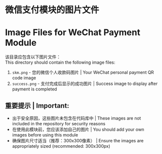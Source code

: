 # 微信支付模块的图片文件
# Image Files for WeChat Payment Module

该目录应包含以下图片文件：  
This directory should contain the following image files:

1. `skm.png` - 您的微信个人收款码图片 | Your WeChat personal payment QR code image
2. `success.png` - 支付完成后显示的成功图片 | Success image to display after payment is completed

## 重要提示 | Important:
- 出于安全原因，这些图片未包含在代码库中 | These images are not included in the repository for security reasons
- 在使用此模块前，您应该添加自己的图片 | You should add your own images before using this module
- 确保图片尺寸适当（推荐：300x300像素） | Ensure the images are appropriately sized (recommended: 300x300px) 